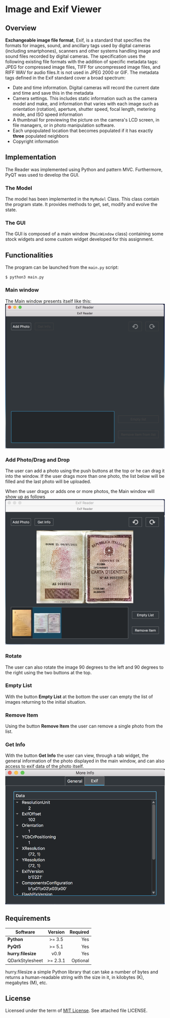 # Image and Exif Viewer
## Overview
**Exchangeable image file format**, Exif, is a standard that specifies the formats for images, sound, and ancillary tags used by digital cameras (including smartphones), scanners and other systems handling image and sound files recorded by digital cameras. The specification uses the following existing file formats with the addition of specific metadata tags: JPEG for compressed image files, TIFF for uncompressed image files, and RIFF WAV for audio files.It is not used in JPEG 2000 or GIF.
The metadata tags defined in the Exif standard cover a broad spectrum:
 - Date and time information. Digital cameras will record the current date and time and save this in the metadata
 - Camera settings. This includes static information such as the camera model and make, and information that varies with each image such as orientation (rotation), aperture, shutter speed, focal length, metering mode, and ISO speed information
 - A thumbnail for previewing the picture on the camera's LCD screen, in file managers, or in photo manipulation software.
 - Each unpopulated location that becomes populated if it has exactly **three** populated neighbors
 - Copyright information

## Implementation
The Reader was implemented using Python and pattern MVC. Furthermore, PyQT was used to develop the GUI.

### The Model
The model has been implemented in the `MyModel` Class. This class contain the program state.
It provides methods to get, set, modify and evolve the state.

### The GUI
The GUI is composed of a main window (`MainWindow` class) containing some stock widgets and some custom widget developed for this assignment.

## Functionalities
The program can be launched from the `main.py` script:
```
$ python3 main.py
```
### Main window
The Main window presents itself like this:
![init.png](/Images/init.png)

### Add Photo/Drag and Drop
The user can add a photo using the push buttons at the top or he can drag it into the window.
If the user drags more than one photo, the list below will be filled and the last photo will be uploaded.

When the user drags or adds one or more photos, the Main window will show up as follows
![after.png](/Images/after.png)

### Rotate
The user can also rotate the image 90 degrees to the left and 90 degrees to the right using the two buttons at the top.

### Empty List
With the button **Empty List** at the bottom the user can empty the list of images returning to the initial situation.

### Remove Item
Using the button **Remove Item** the user can remove a single photo from the list.

### Get Info
With the button **Get Info** the user can view, through a tab widget, the general information of the photo displayed in the main window, and can also access to exif data of the photo itself.
![exif.png](/Images/exif.png)

## Requirements
| Software           | Version        | Required |
| --------------     |:--------------:| --------:|
| **Python**         |     >= 3.5     |    Yes   |
| **PyQt5**          |     >= 5.1     |    Yes   |
| **hurry.filesize** |     v0.9       |    Yes   |
| QDarkStylesheet    |    >= 2.3.1    | Optional |

hurry.filesize a simple Python library that can take a number of bytes and returns a human-readable string with the size in it, in kilobytes (K), megabytes (M), etc.

## License
Licensed under the term of [MIT License](http://en.wikipedia.org/wiki/MIT_License). See attached file LICENSE.

